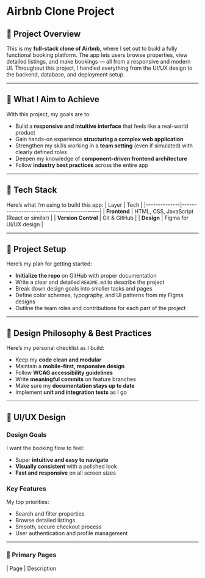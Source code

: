 # Airbnb Clone Project

## 📖 Project Overview
This is my **full-stack clone of Airbnb**, where I set out to build a fully functional booking platform. The app lets users browse properties, view detailed listings, and make bookings — all from a responsive and modern UI. Throughout this project, I handled everything from the UI/UX design to the backend, database, and deployment setup.

---

## 🎯 What I Aim to Achieve
With this project, my goals are to:
- Build a **responsive and intuitive interface** that feels like a real-world product
- Gain hands-on experience **structuring a complex web application**
- Strengthen my skills working in a **team setting** (even if simulated) with clearly defined roles
- Deepen my knowledge of **component-driven frontend architecture**
- Follow **industry best practices** across the entire app

---

## 🧰 Tech Stack
Here’s what I’m using to build this app:
| Layer        | Tech                                      |
|--------------|--------------------------------------------|
| **Frontend** | HTML, CSS, JavaScript (React or similar) |
| **Version Control** | Git & GitHub                        |
| **Design**   | Figma for UI/UX design                    |

---

## 📝 Project Setup
Here’s my plan for getting started:
- **Initialize the repo** on GitHub with proper documentation
- Write a clear and detailed `README.md` to describe the project
- Break down design goals into smaller tasks and pages
- Define color schemes, typography, and UI patterns from my Figma designs
- Outline the team roles and contributions for each part of the project

---

## 🧠 Design Philosophy & Best Practices
Here’s my personal checklist as I build:
- Keep my **code clean and modular**
- Maintain a **mobile-first, responsive design**
- Follow **WCAG accessibility guidelines**
- Write **meaningful commits** on feature branches
- Make sure my **documentation stays up to date**
- Implement **unit and integration tests** as I go

---

## 🎨 UI/UX Design
### Design Goals
I want the booking flow to feel:
- Super **intuitive and easy to navigate**
- **Visually consistent** with a polished look
- **Fast and responsive** on all screen sizes

### Key Features
My top priorities:
- Search and filter properties
- Browse detailed listings
- Smooth, secure checkout process
- User authentication and profile management

---

### 🧭 Primary Pages
| Page                    | Description                                

